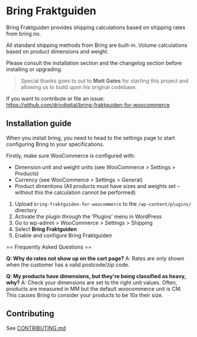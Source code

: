 # Bring Fraktguiden

Bring Fraktguiden provides shipping calculations based on shipping rates from bring.no.

All standard shipping methods from Bring are built-in. Volume calculations based on product dimensions and weight.

Please consult the installation section and the changelog section before installing or upgrading.

> Special thanks goes to out to **Matt Gates** for starting this project and allowing us to build upon his original codebase.

If you want to contribute or file an issue: https://github.com/drivdigital/bring-fraktguiden-for-woocommerce

## Installation guide

When you install bring, you need to head to the settings page to start configuring Bring to your specifications.

Firstly, make sure WooCommerce is configured with:

* Dimension unit and weight units (see WooCommerce > Settings > Products)
* Currency (see WooCommerce > Settings > General)
* Product dimentions (All products must have sizes and weights set – without this the calculation cannot be performed)

1. Upload `bring-fraktguiden-for-woocommerce` to the `/wp-content/plugins/` directory
2. Activate the plugin through the 'Plugins' menu in WordPress
3. Go to wp-admin > WooCommerce > Settings > Shipping
4. Select **Bring Fraktguiden**
5. Enable and configure Bring Fraktguiden


== Frequently Asked Questions ==

**Q: Why do rates not show up on the cart page?**
A: Rates are only shown when the customer has a valid postcode/zip code.

**Q: My products have dimensions, but they're being classified as heavy, why?**
A: Check your dimensions are set to the right unit values. Often, products are measured in MM but the default woocommerce unit is CM. This causes Bring to consider your products to be 10x their size.

## Contributing

See [CONTRIBUTING.md](CONTRIBUTING.md)